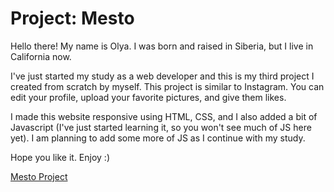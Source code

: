 # Project: Mesto

Hello there!
My name is Olya. I was born and raised in Siberia, but I live in California now.

I've just started my study as a web developer and this is my third project I created from scratch by myself.
This project is similar to Instagram. You can edit your profile, upload your favorite pictures, and give them likes.

I made this website responsive using HTML, CSS, and I also added a bit of Javascript (I've just started learning it, so you won't see much of JS here yet). I am planning to add some more of JS as I continue with my study.

Hope you like it.
Enjoy :)

[Mesto Project](https://ifeellikemore.github.io/mesto/index.html)
